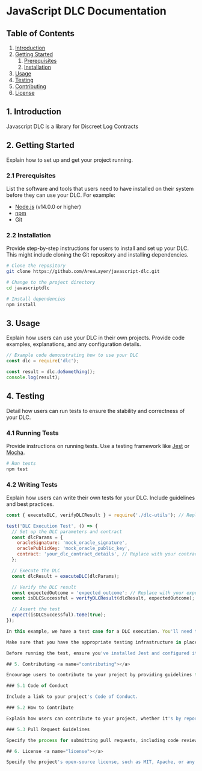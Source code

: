# JavaScript DLC Documentation

## Table of Contents
1. [Introduction](#introduction)
2. [Getting Started](#getting-started)
    1. [Prerequisites](#prerequisites)
    2. [Installation](#installation)
3. [Usage](#usage)
4. [Testing](#testing)
5. [Contributing](#contributing)
6. [License](#license)

## 1. Introduction <a name="introduction"></a>

Javascript DLC is a library for Discreet Log Contracts

## 2. Getting Started <a name="getting-started"></a>

Explain how to set up and get your project running.

### 2.1 Prerequisites <a name="prerequisites"></a>

List the software and tools that users need to have installed on their system before they can use your DLC. For example:

- [Node.js](https://nodejs.org/) (v14.0.0 or higher)
- [npm](https://www.npmjs.com/)
- Git

### 2.2 Installation <a name="installation"></a>

Provide step-by-step instructions for users to install and set up your DLC. This might include cloning the Git repository and installing dependencies.

```bash
# Clone the repository
git clone https://github.com/AreaLayer/javascript-dlc.git

# Change to the project directory
cd javascriptdlc

# Install dependencies
npm install
```

## 3. Usage <a name="usage"></a>

Explain how users can use your DLC in their own projects. Provide code examples, explanations, and any configuration details.

```javascript
// Example code demonstrating how to use your DLC
const dlc = require('dlc');

const result = dlc.doSomething();
console.log(result);
```

## 4. Testing <a name="testing"></a>

Detail how users can run tests to ensure the stability and correctness of your DLC.

### 4.1 Running Tests

Provide instructions on running tests. Use a testing framework like [Jest](https://jestjs.io/) or [Mocha](https://mochajs.org/).

```bash
# Run tests
npm test
```

### 4.2 Writing Tests

Explain how users can write their own tests for your DLC. Include guidelines and best practices.

```javascript
const { executeDLC, verifyDLCResult } = require('./dlc-utils'); // Replace with your DLC utility functions

test('DLC Execution Test', () => {
  // Set up the DLC parameters and contract
  const dlcParams = {
    oracleSignature: 'mock_oracle_signature',
    oraclePublicKey: 'mock_oracle_public_key',
    contract: 'your_dlc_contract_details', // Replace with your contract
  };

  // Execute the DLC
  const dlcResult = executeDLC(dlcParams);

  // Verify the DLC result
  const expectedOutcome = 'expected_outcome'; // Replace with your expected outcome
  const isDLCSuccessful = verifyDLCResult(dlcResult, expectedOutcome);

  // Assert the test
  expect(isDLCSuccessful).toBe(true);
});

In this example, we have a test case for a DLC execution. You'll need to replace the executeDLC and verifyDLCResult functions with your actual implementation. The dlcParams object should contain the necessary parameters for your DLC, and you should set the expectedOutcome to what you expect the outcome of the DLC to be.

Make sure that you have the appropriate testing infrastructure in place and that your executeDLC function simulates the execution of a DLC using the provided parameters. The verifyDLCResult function should compare the actual outcome of the DLC to the expected outcome and return true if they match.

Before running the test, ensure you've installed Jest and configured it for your project. You may also need to set up mock objects or utilities for the DLC-specific functions, such as executeDLC and verifyDLCResult, to facilitate testing.

## 5. Contributing <a name="contributing"></a>

Encourage users to contribute to your project by providing guidelines for contributing, reporting issues, and making pull requests.

### 5.1 Code of Conduct

Include a link to your project's Code of Conduct.

### 5.2 How to Contribute

Explain how users can contribute to your project, whether it's by reporting issues, suggesting improvements, or submitting code changes.

### 5.3 Pull Request Guidelines

Specify the process for submitting pull requests, including code review and coding standards.

## 6. License <a name="license"></a>

Specify the project's open-source license, such as MIT, Apache, or any other, and provide a link to the full license text.
